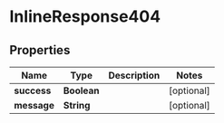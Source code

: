 
# InlineResponse404

## Properties
Name | Type | Description | Notes
------------ | ------------- | ------------- | -------------
**success** | **Boolean** |  |  [optional]
**message** | **String** |  |  [optional]





